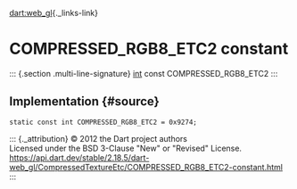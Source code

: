 [dart:web\_gl](../../dart-web_gl/dart-web_gl-library){._links-link}

COMPRESSED\_RGB8\_ETC2 constant
===============================

::: {.section .multi-line-signature}
[int](../../dart-core/int-class) const COMPRESSED\_RGB8\_ETC2
:::

Implementation {#source}
--------------

``` {.language-dart data-language="dart"}
static const int COMPRESSED_RGB8_ETC2 = 0x9274;
```

::: {._attribution}
© 2012 the Dart project authors\
Licensed under the BSD 3-Clause \"New\" or \"Revised\" License.\
<https://api.dart.dev/stable/2.18.5/dart-web_gl/CompressedTextureEtc/COMPRESSED_RGB8_ETC2-constant.html>
:::
